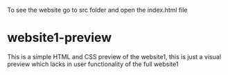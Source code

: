 To see the website go to src folder and open the index.html file

# website1-preview
This is a simple HTML and CSS preview of the website1, this is just a visual preview which lacks in user functionality of the full website1 
